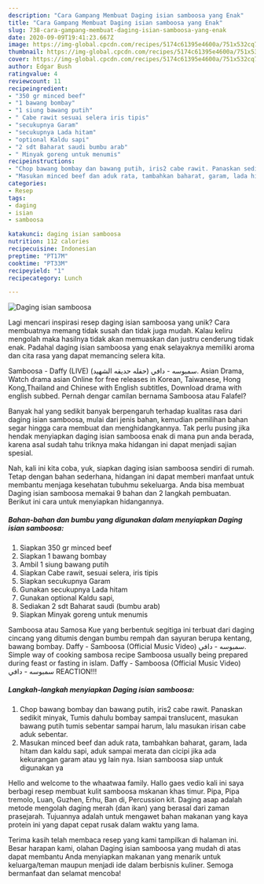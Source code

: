 ```yaml
---
description: "Cara Gampang Membuat Daging isian samboosa yang Enak"
title: "Cara Gampang Membuat Daging isian samboosa yang Enak"
slug: 738-cara-gampang-membuat-daging-isian-samboosa-yang-enak
date: 2020-09-09T19:41:23.667Z
image: https://img-global.cpcdn.com/recipes/5174c61395e4600a/751x532cq70/daging-isian-samboosa-foto-resep-utama.jpg
thumbnail: https://img-global.cpcdn.com/recipes/5174c61395e4600a/751x532cq70/daging-isian-samboosa-foto-resep-utama.jpg
cover: https://img-global.cpcdn.com/recipes/5174c61395e4600a/751x532cq70/daging-isian-samboosa-foto-resep-utama.jpg
author: Edgar Bush
ratingvalue: 4
reviewcount: 11
recipeingredient:
- "350 gr minced beef"
- "1 bawang bombay"
- "1 siung bawang putih"
- " Cabe rawit sesuai selera iris tipis"
- "secukupnya Garam"
- "secukupnya Lada hitam"
- "optional Kaldu sapi"
- "2 sdt Baharat saudi bumbu arab"
- " Minyak goreng untuk menumis"
recipeinstructions:
- "Chop bawang bombay dan bawang putih, iris2 cabe rawit. Panaskan sedikit minyak, Tumis dahulu bombay sampai translucent, masukan bawang putih tumis sebentar sampai harum, lalu masukan irisan cabe aduk sebentar."
- "Masukan minced beef dan aduk rata, tambahkan baharat, garam, lada hitam dan kaldu sapi, aduk sampai merata dan cicipi jika ada kekurangan garam atau yg lain nya. Isian samboosa siap untuk digunakan ya"
categories:
- Resep
tags:
- daging
- isian
- samboosa

katakunci: daging isian samboosa 
nutrition: 112 calories
recipecuisine: Indonesian
preptime: "PT17M"
cooktime: "PT33M"
recipeyield: "1"
recipecategory: Lunch

---
```



![Daging isian samboosa](https://img-global.cpcdn.com/recipes/5174c61395e4600a/751x532cq70/daging-isian-samboosa-foto-resep-utama.jpg)

Lagi mencari inspirasi resep daging isian samboosa yang unik? Cara membuatnya memang tidak susah dan tidak juga mudah. Kalau keliru mengolah maka hasilnya tidak akan memuaskan dan justru cenderung tidak enak. Padahal daging isian samboosa yang enak selayaknya memiliki aroma dan cita rasa yang dapat memancing selera kita.

Samboosa - Daffy (LIVE) سمبوسه - دافي (حفله حديقه الشهيد). Asian Drama, Watch drama asian Online for free releases in Korean, Taiwanese, Hong Kong,Thailand and Chinese with English subtitles, Download drama with english subbed. Pernah dengar camilan bernama Samboosa atau Falafel?

Banyak hal yang sedikit banyak berpengaruh terhadap kualitas rasa dari daging isian samboosa, mulai dari jenis bahan, kemudian pemilihan bahan segar hingga cara membuat dan menghidangkannya. Tak perlu pusing jika hendak menyiapkan daging isian samboosa enak di mana pun anda berada, karena asal sudah tahu triknya maka hidangan ini dapat menjadi sajian spesial.


Nah, kali ini kita coba, yuk, siapkan daging isian samboosa sendiri di rumah. Tetap dengan bahan sederhana, hidangan ini dapat memberi manfaat untuk membantu menjaga kesehatan tubuhmu sekeluarga. Anda bisa membuat Daging isian samboosa memakai 9 bahan dan 2 langkah pembuatan. Berikut ini cara untuk menyiapkan hidangannya.

<!--inarticleads1-->

##### Bahan-bahan dan bumbu yang digunakan dalam menyiapkan Daging isian samboosa:

1. Siapkan 350 gr minced beef
1. Siapkan 1 bawang bombay
1. Ambil 1 siung bawang putih
1. Siapkan  Cabe rawit, sesuai selera, iris tipis
1. Siapkan secukupnya Garam
1. Gunakan secukupnya Lada hitam
1. Gunakan optional Kaldu sapi,
1. Sediakan 2 sdt Baharat saudi (bumbu arab)
1. Siapkan  Minyak goreng untuk menumis


Samboosa atau Samosa Kue yang berbentuk segitiga ini terbuat dari daging cincang yang ditumis dengan bumbu rempah dan sayuran berupa kentang, bawang bombay. Daffy - Samboosa (Official Music Video) سمبوسه - دافي. Simple way of cooking sambosa recipe Samboosa usually being prepared during feast or fasting in islam. Daffy - Samboosa (Official Music Video) سمبوسه - دافي REACTION!!! 

<!--inarticleads2-->

##### Langkah-langkah menyiapkan Daging isian samboosa:

1. Chop bawang bombay dan bawang putih, iris2 cabe rawit. Panaskan sedikit minyak, Tumis dahulu bombay sampai translucent, masukan bawang putih tumis sebentar sampai harum, lalu masukan irisan cabe aduk sebentar.
1. Masukan minced beef dan aduk rata, tambahkan baharat, garam, lada hitam dan kaldu sapi, aduk sampai merata dan cicipi jika ada kekurangan garam atau yg lain nya. Isian samboosa siap untuk digunakan ya


Hello and welcome to the whaatwaa family. Hallo gaes vedio kali ini saya berbagi resep membuat kulit samboosa mskanan khas timur. Pipa, Pipa tremolo, Luan, Guzhen, Erhu, Ban di, Percussion kit. Daging asap adalah metode mengolah daging merah (dan ikan) yang berasal dari zaman prasejarah. Tujuannya adalah untuk mengawet bahan makanan yang kaya protein ini yang dapat cepat rusak dalam waktu yang lama. 

Terima kasih telah membaca resep yang kami tampilkan di halaman ini. Besar harapan kami, olahan Daging isian samboosa yang mudah di atas dapat membantu Anda menyiapkan makanan yang menarik untuk keluarga/teman maupun menjadi ide dalam berbisnis kuliner. Semoga bermanfaat dan selamat mencoba!
